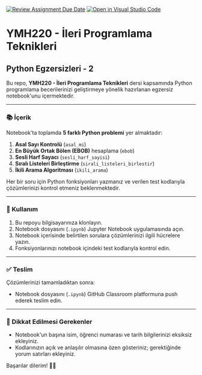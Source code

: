 [![Review Assignment Due Date](https://classroom.github.com/assets/deadline-readme-button-22041afd0340ce965d47ae6ef1cefeee28c7c493a6346c4f15d667ab976d596c.svg)](https://classroom.github.com/a/9WFJ9xz_)
[![Open in Visual Studio Code](https://classroom.github.com/assets/open-in-vscode-2e0aaae1b6195c2367325f4f02e2d04e9abb55f0b24a779b69b11b9e10269abc.svg)](https://classroom.github.com/online_ide?assignment_repo_id=19240358&assignment_repo_type=AssignmentRepo)
# YMH220 - İleri Programlama Teknikleri

## Python Egzersizleri - 2

Bu repo, **YMH220 - İleri Programlama Teknikleri** dersi kapsamında Python programlama becerilerinizi geliştirmeye yönelik hazırlanan egzersiz notebook'unu içermektedir.

---

### 📚 İçerik

Notebook'ta toplamda **5 farklı Python problemi** yer almaktadır:

1. **Asal Sayı Kontrolü** (`asal_mi`)
2. **En Büyük Ortak Bölen (EBOB)** hesaplama (`ebob`)
3. **Sesli Harf Sayacı** (`sesli_harf_sayisi`)
4. **Sıralı Listeleri Birleştirme** (`sirali_listeleri_birlestir`)
5. **İkili Arama Algoritması** (`ikili_arama`)

Her bir soru için Python fonksiyonları yazmanız ve verilen test kodlarıyla çözümlerinizi kontrol etmeniz beklenmektedir.

---

### 🚀 Kullanım

1. Bu repoyu bilgisayarınıza klonlayın.
2. Notebook dosyasını (`.ipynb`) Jupyter Notebook uygulamasında açın.
3. Notebook içerisinde belirtilen sorulara çözümlerinizi ilgili hücrelere yazın.
4. Fonksiyonlarınızı notebook içindeki test kodlarıyla kontrol edin.

---

### ✅ Teslim

Çözümlerinizi tamamladıktan sonra:

- Notebook dosyasını (`.ipynb`) GitHub Classroom platformuna push ederek teslim edin.

---

### 📌 Dikkat Edilmesi Gerekenler

- Notebook'un başına isim, öğrenci numarası ve tarih bilgilerinizi eksiksiz ekleyiniz.
- Kodlarınızın açık ve anlaşılır olmasına özen gösteriniz; gerektiğinde yorum satırları ekleyiniz.

Başarılar dilerim! 🚀🎯
